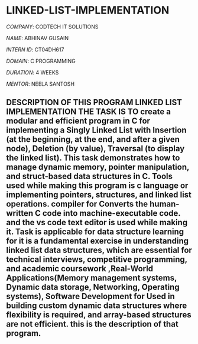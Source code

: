 # LINKED-LIST-IMPLEMENTATION

*COMPANY*: CODTECH IT SOLUTIONS

*NAME*: ABHINAV GUSAIN

*INTERN ID*: CT04DH617

*DOMAIN*: C PROGRAMMING

*DURATION*: 4 WEEKS

*MENTOR*: NEELA SANTOSH

## DESCRIPTION OF THIS PROGRAM LINKED LIST IMPLEMENTATION THE TASK IS TO create a modular and efficient program in C for implementing a Singly Linked List with Insertion (at the beginning, at the end, and after a given node), Deletion (by value), Traversal (to display the linked list). This task demonstrates how to manage dynamic memory, pointer manipulation, and struct-based data structures in C. Tools used while making this program is c language or implementing pointers, structures, and linked list operations. compiler for Converts the human-written C code into machine-executable code. and the vs code text editor is used while making it. Task is applicable for data structure learning for it is a fundamental exercise in understanding linked list data structures, which are essential for technical interviews, competitive programming, and academic coursework ,Real-World Applications(Memory management systems, Dynamic data storage, Networking, Operating systems), Software Development for Used in building custom dynamic data structures where flexibility is required, and array-based structures are not efficient. this is the description of that program.





